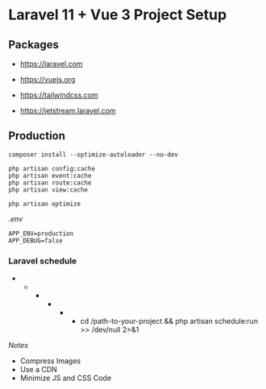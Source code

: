 # Laravel 11 + Vue 3 Project Setup

## Packages
- https://laravel.com
- https://vuejs.org
- https://tailwindcss.com

- https://jetstream.laravel.com

## Production
```
composer install --optimize-autoloader --no-dev

php artisan config:cache
php artisan event:cache
php artisan route:cache
php artisan view:cache

php artisan optimize
```
*.env*
```
APP_ENV=production
APP_DEBUG=false

```

### Laravel schedule
- * * * * * cd /path-to-your-project && php artisan schedule:run >> /dev/null 2>&1

*Notes*
- Compress Images
- Use a CDN
- Minimize JS and CSS Code